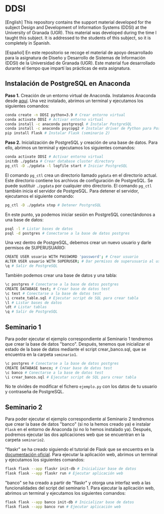 # DDSI

[English] This repository contains the support material developed for the subject Design and Development of Information Systems (DDSI) at the University of Granada (UGR). This material was developed during the time I taught this subject. It is addressed to the students of this subject, so it is completely in Spanish. 

[Español] En este repositorio se recoge el material de apoyo desarrollado para la asignatura de Diseño y Desarrollo de Sistemas de Información (DDSI) de la Universidad de Granada (UGR). Este material fue desarrollado durante el tiempo que impartí las prácticas de esta asignatura. 

## Instalación de PostgreSQL en Anaconda

**Paso 1.** Creación de un entorno virtual de Anaconda. Instalamos Anaconda desde [aquí](https://www.anaconda.com/products/individual). Una vez instalado, abrimos un terminal y ejecutamos los siguientes comandos:
```bash
conda create -n DDSI python=3.9 # Crear entorno virtual
conda activate DDSI # Activar entorno virtual
conda install -c anaconda postgresql # Instalar PostgreSQL
conda install -c anaconda psycopg2 # Instalar driver de Python para PostgreSQL
pip install Flask # Instalar Flask (seminario 2)
```

**Paso 2.** Inicialización de PostgreSQL y creación de una base de datos. Para ello, abrimos un terminal y ejecutamos los siguientes comandos:
```bash
conda activate DDSI # Activar entorno virtual
initdb ./pgdata # Crear database cluster directory
pg_ctl -D ./pgdata -l logfile start # Iniciar PostgreSQL
```

El comando `pg_ctl` crea un directorio llamado `pgdata` en el directorio actual. Este directorio contiene los archivos de configuración de PostgreSQL. Se puede sustituir `./pgdata` por cualquier otro directorio. El comando `pg_ctl` también inicia el servidor de PostgreSQL. Para detener el servidor, ejecutamos el siguiente comando:
```bash
pg_ctl -D ./pgdata stop # Detener PostgreSQL
```

En este punto, ya podemos iniciar sesión en PostgreSQL conectándonos a una base de datos:
```bash
psql -l # Listar bases de datos
psql -d postgres # Conectarse a la base de datos postgres
```

Una vez dentro de PostgreSQL, debemos crear un nuevo usuario y darle permisos de SUPERUSUARIO:
```bash
CREATE USER usuario WITH PASSWORD 'password'; # Crear usuario
ALTER USER usuario WITH SUPERUSER; # Dar permisos de superusuario al usuario
\q # Salir de PostgreSQL
```

También podemos crear una base de datos y una tabla:
```bash
\c postgres # Conectarse a la base de datos postgres
CREATE DATABASE test; # Crear base de datos test
\c test # Conectarse a la base de datos test
\i create_table.sql # Ejecutar script de SQL para crear tabla
\l # Listar bases de datos
\dt # Listar tablas
\q # Salir de PostgreSQL
```

## Seminario 1

Para poder ejecutar el ejemplo correspondiente al Seminario 1 tendremos que crear la base de datos "banco". Después, tenemos que inicializar el estado de la base de datos mediante el script crear_banco.sql, que se encuentra en la carpeta `seminario1`. 
```bash
\c postgres # Conectarse a la base de datos postgres
CREATE DATABASE banco; # Crear base de datos test
\c banco # Conectarse a la base de datos test
\i crear_banco.sql # Ejecutar script de SQL para crear tabla
```
No te olvides de modificar el fichero `ejemplo.py` con los datos de tu usuario y contraseña de PostgreSQL.

## Seminario 2

Para poder ejecutar el ejemplo correspondiente al Seminario 2 tendremos que crear la base de datos "banco" (si no la hemos creado ya) e instalar `Flask` en el entorno de Anaconda (si no lo hemos instalado ya). Después, podremos ejecutar las dos aplicaciones web que se encuentran en la carpeta `seminario2`. 

"flaskr" se ha creado siguiendo el tutorial de Flask que se encuentra en la [documentación oficial](https://flask.palletsprojects.com/en/stable/tutorial/). Para ejecutar la aplicación web, abrimos un terminal y ejecutamos los siguientes comandos:
```bash
flask flask --app flaskr init-db # Inicializar base de datos
flask flask --app flaskr run # Ejecutar aplicación web
```

"banco" se ha creado a partir de "flaskr" y otorga una interfaz web a las funcionalidades del script del seminario 1. Para ejecutar la aplicación web, abrimos un terminal y ejecutamos los siguientes comandos:
```bash
flask flask --app banco init-db # Inicializar base de datos
flask flask --app banco run # Ejecutar aplicación web
```
